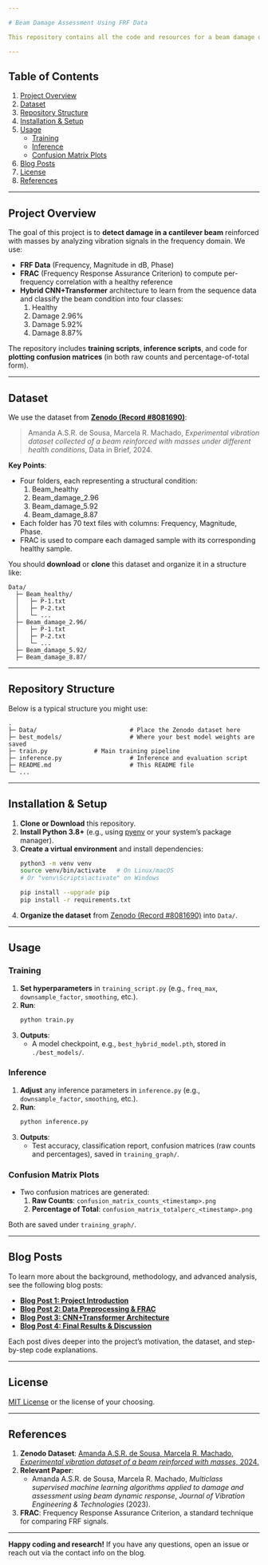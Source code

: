 ```yaml
---

# Beam Damage Assessment Using FRF Data

This repository contains all the code and resources for a beam damage detection project that uses Frequency Response Function (FRF) data, FRAC-based features, and a hybrid CNN + Transformer model for classification. The dataset is sourced from [Zenodo (Record \#8081690)](https://zenodo.org/records/8081690).

---
```


## Table of Contents

1. [Project Overview](#project-overview)  
2. [Dataset](#dataset)  
3. [Repository Structure](#repository-structure)  
4. [Installation & Setup](#installation--setup)  
5. [Usage](#usage)  
   - [Training](#training)  
   - [Inference](#inference)  
   - [Confusion Matrix Plots](#confusion-matrix-plots)  
6. [Blog Posts](#blog-posts)  
7. [License](#license)  
8. [References](#references)

---

## Project Overview

The goal of this project is to **detect damage in a cantilever beam** reinforced with masses by analyzing vibration signals in the frequency domain. We use:

- **FRF Data** (Frequency, Magnitude in dB, Phase)  
- **FRAC** (Frequency Response Assurance Criterion) to compute per-frequency correlation with a healthy reference  
- **Hybrid CNN+Transformer** architecture to learn from the sequence data and classify the beam condition into four classes:  
  1. Healthy  
  2. Damage 2.96%  
  3. Damage 5.92%  
  4. Damage 8.87%

The repository includes **training scripts**, **inference scripts**, and code for **plotting confusion matrices** (in both raw counts and percentage-of-total form).

---

## Dataset

We use the dataset from **[Zenodo (Record \#8081690)](https://zenodo.org/records/8081690)**:  
> Amanda A.S.R. de Sousa, Marcela R. Machado, *Experimental vibration dataset collected of a beam reinforced with masses under different health conditions*, Data in Brief, 2024.  

**Key Points**:
- Four folders, each representing a structural condition:  
  1. Beam_healthy  
  2. Beam_damage_2.96  
  3. Beam_damage_5.92  
  4. Beam_damage_8.87  
- Each folder has 70 text files with columns: Frequency, Magnitude, Phase.  
- FRAC is used to compare each damaged sample with its corresponding healthy sample.

You should **download** or **clone** this dataset and organize it in a structure like:

```
Data/
  ├─ Beam_healthy/
  │   ├─ P-1.txt
  │   ├─ P-2.txt
  │   └─ ...
  ├─ Beam_damage_2.96/
  │   ├─ P-1.txt
  │   ├─ P-2.txt
  │   └─ ...
  ├─ Beam_damage_5.92/
  ├─ Beam_damage_8.87/
```

---

## Repository Structure

Below is a typical structure you might use:

```
.
├─ Data/                          # Place the Zenodo dataset here
├─ best_models/                   # Where your best model weights are saved
├─ train.py             # Main training pipeline
├─ inference.py                   # Inference and evaluation script
├─ README.md                      # This README file
└─ ...
```

---

## Installation & Setup

1. **Clone or Download** this repository.
2. **Install Python 3.8+** (e.g., using [pyenv](https://github.com/pyenv/pyenv) or your system’s package manager).
3. **Create a virtual environment** and install dependencies:
   ```bash
   python3 -m venv venv
   source venv/bin/activate   # On Linux/macOS
   # Or "venv\Scripts\activate" on Windows

   pip install --upgrade pip
   pip install -r requirements.txt
   ```
4. **Organize the dataset** from [Zenodo (Record \#8081690)](https://zenodo.org/records/8081690) into `Data/`.

---

## Usage

### Training

1. **Set hyperparameters** in `training_script.py` (e.g., `freq_max`, `downsample_factor`, `smoothing`, etc.).  
2. **Run**:
   ```bash
   python train.py
   ```
3. **Outputs**:
   - A model checkpoint, e.g., `best_hybrid_model.pth`, stored in `./best_models/`.

### Inference

1. **Adjust** any inference parameters in `inference.py` (e.g., `downsample_factor`, `smoothing`, etc.).  
2. **Run**:
   ```bash
   python inference.py
   ```
3. **Outputs**:
   - Test accuracy, classification report, confusion matrices (raw counts and percentages), saved in `training_graph/`.

### Confusion Matrix Plots

- Two confusion matrices are generated:
  1. **Raw Counts**: `confusion_matrix_counts_<timestamp>.png`
  2. **Percentage of Total**: `confusion_matrix_totalperc_<timestamp>.png`

Both are saved under `training_graph/`.

---

## Blog Posts

To learn more about the background, methodology, and advanced analysis, see the following blog posts:

- [**Blog Post 1: Project Introduction**](https://balakumaranm.github.io/posts/2024/09/blog-post-1/)  
- [**Blog Post 2: Data Preprocessing & FRAC**](https://balakumaranm.github.io/posts/2024/09/blog-post-2/)  
- [**Blog Post 3: CNN+Transformer Architecture**](https://balakumaranm.github.io/posts/2024/09/blog-post-3/)  
- [**Blog Post 4: Final Results & Discussion**](https://balakumaranm.github.io/posts/2024/09/blog-post-4/)

Each post dives deeper into the project’s motivation, the dataset, and step-by-step code explanations.

---

## License

[MIT License](LICENSE) or the license of your choosing.

---

## References

1. **Zenodo Dataset**: [Amanda A.S.R. de Sousa, Marcela R. Machado, *Experimental vibration dataset of a beam reinforced with masses*, 2024.](https://zenodo.org/records/8081690)  
2. **Relevant Paper**:  
   - Amanda A.S.R. de Sousa, Marcela R. Machado, *Multiclass supervised machine learning algorithms applied to damage and assessment using beam dynamic response*, *Journal of Vibration Engineering & Technologies* (2023).  
3. **FRAC**: Frequency Response Assurance Criterion, a standard technique for comparing FRF signals.  

---

**Happy coding and research!** If you have any questions, open an issue or reach out via the contact info on the blog.
